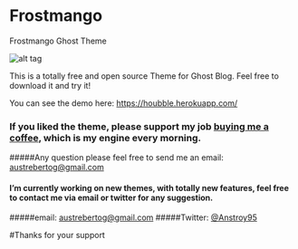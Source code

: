# Frostmango
Frostmango Ghost Theme


![alt tag](http://marketplace.ghost.org/wp-content/uploads/2016/03/Frostmango-ss1-1-600x420.png)

This is a totally free and open source Theme for Ghost Blog.
Feel free to download it and try it!

You can see the demo here:
https://houbble.herokuapp.com/

### If you liked the theme, please support my job [buying me a coffee](https://www.paypal.com/cgi-bin/webscr?cmd=_s-xclick&hosted_button_id=CHUKVAYHBQA8C), which is my engine every morning.

#####Any question please feel free to send me an email: austrebertog@gmail.com

#### I’m currently working on new themes, with totally new features, feel free to contact me via email or twitter for any suggestion. 

#####email: austrebertog@gmail.com
#####Twitter: [@Anstroy95](https://twitter.com/Anstroy95)

#Thanks for your support
